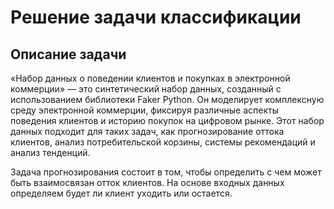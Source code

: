 # Решение задачи классификации
## Описание задачи

«Набор данных о поведении клиентов и покупках в электронной коммерции» — это синтетический набор данных, созданный с использованием библиотеки Faker Python.
Он моделирует комплексную среду электронной коммерции, фиксируя различные аспекты поведения клиентов и историю покупок на цифровом рынке. 
Этот набор данных подходит для таких задач, как прогнозирование оттока клиентов, анализ потребительской корзины, системы рекомендаций и анализ тенденций.

Задача прогнозирования состоит в том, чтобы определить с чем может быть взаимосвязан отток клиентов.
На основе входных данных определяем будет ли клиент уходить или остается.
